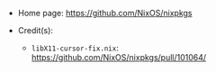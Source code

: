 - Home page: https://github.com/NixOS/nixpkgs

- Credit(s):
  - `libX11-cursor-fix.nix`: https://github.com/NixOS/nixpkgs/pull/101064/

